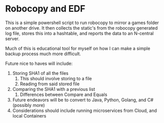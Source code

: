 # Robocopy and EDF

This is a simple powershell script to run robocopy to mirror a games folder on another drive. It then collects the static's from the robocopy generated log file, stores this into a hashtable, and reports the data to an N-central server.

Much of this is educational tool for myself on how I can make a simple backup process much more difficult.

Future nice to haves will include:

1. Storing SHA1 of all the files
    1. This should involve storing to a file
    2. Reading from said stored file
2. Comparing the SHA1 with a previous list
    1. Differences between Compare and Equals
3. Future endeavors will be to convert to Java, Python, Golang, and C# (possibly more)
4. Considerations should include running microservices from Cloud, and local Containers
